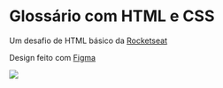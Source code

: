 # Glossário com HTML e CSS
Um desafio de HTML básico da [Rocketseat](https://efficient-sloth-d85.notion.site/Desafios-HTML-ed0f6368d34d44ffab92686b9dc93229)

Design feito com [Figma](https://www.figma.com/file/PvVg1Qd7cJYYITY8K9FKay/Desafios-Rocketseat?type=design&node-id=0%3A1&t=GsNQJ0nwjkeMFtkP-1)

<img src="https://i.imgur.com/eVrWUTR.png" />

